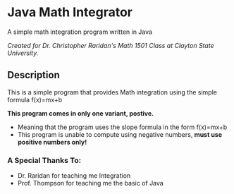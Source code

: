 # Java Math Integrator
A simple math integration program written in Java

*Created for Dr. Christopher Raridan's Math 1501 Class at Clayton State University.*

## Description
This is a simple program that provides Math integration using the simple formula f(x)=mx+b

**This program comes in only one variant, postive.**

- Meaning that the program uses the slope formula in the form f(x)=mx+b
- This program is unable to compute using negative numbers, **must use positive numbers only!**


### A Special Thanks To:
- Dr. Raridan for teaching me Integration
- Prof. Thompson for teaching me the basic of Java
